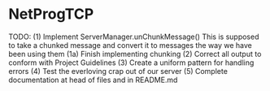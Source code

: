 NetProgTCP
==========

TODO:
    (1) Implement ServerManager.unChunkMessage()
        This is supposed to take a chunked message and convert it to messages 
            the way we have been using them
        (1a) Finish implementing chunking
    (2) Correct all output to conform with Project Guidelines
    (3) Create a uniform pattern for handling errors 
    (4) Test the everloving crap out of our server
    (5) Complete documentation at head of files and in README.md
